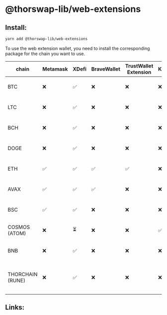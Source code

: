 # @thorswap-lib/web-extensions

## Install:

```bash
yarn add @thorswap-lib/web-extensions
```

To use the web extension wallet, you need to install the corresponding package for the chain you want to use.

| chain            | Metamask | XDefi | BraveWallet | TrustWallet Extension | Keplr | package                                           |
| ---------------- | -------- | ----- | ----------- | --------------------- | ----- | ------------------------------------------------- |
| BTC              | ❌       | ✅    | ❌          | ❌                    | ❌    | @thorswap-lib/toolbox-utxo                        |
| LTC              | ❌       | ✅    | ❌          | ❌                    | ❌    | @thorswap-lib/toolbox-utxo                        |
| BCH              | ❌       | ✅    | ❌          | ❌                    | ❌    | @thorswap-lib/toolbox-utxo                        |
| DOGE             | ❌       | ✅    | ❌          | ❌                    | ❌    | @thorswap-lib/toolbox-utxo                        |
| ETH              | ✅       | ✅    | ✅          | ✅                    | ❌    | @thorswap-lib/toolbox-evm                         |
| AVAX             | ✅       | ✅    | ✅          | ❌                    | ❌    | @thorswap-lib/toolbox-evm                         |
| BSC              | ✅       | ✅    | ❌          | ❌                    | ❌    | @thorswap-lib/toolbox-evm                         |
| COSMOS (ATOM)    | ❌       | ⏳    | ❌          | ❌                    | ✅    | @thorswap-lib/toolbox-cosmos                      |
| BNB              | ❌       | ✅    | ❌          | ❌                    | ❌    | @thorswap-lib/toolbox-cosmos                      |
| THORCHAIN (RUNE) | ❌       | ✅    | ❌          | ❌                    | ❌    | @thorswap-lib/toolbox-cosmos cosmos-client@0.39.2 |

## Links:
